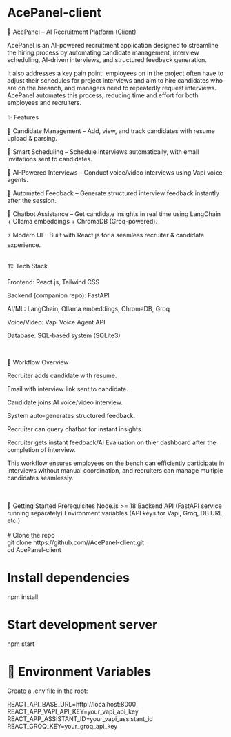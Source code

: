 # AcePanel-client
🚀 AcePanel – AI Recruitment Platform (Client)

AcePanel is an AI-powered recruitment application designed to streamline the hiring process by automating candidate management, interview scheduling, AI-driven interviews, and structured feedback generation.

It also addresses a key pain point: employees on in the project often have to adjust their schedules for project interviews and aim to hire candidates who are on the breanch, and managers need to repeatedly request interviews. AcePanel automates this process, reducing time and effort for both employees and recruiters.
<br />
<br />
✨ Features

📂 Candidate Management – Add, view, and track candidates with resume upload & parsing.

📅 Smart Scheduling – Schedule interviews automatically, with email invitations sent to candidates.

🎤 AI-Powered Interviews – Conduct voice/video interviews using Vapi voice agents.

📝 Automated Feedback – Generate structured interview feedback instantly after the session.

🤖 Chatbot Assistance – Get candidate insights in real time using LangChain + Ollama embeddings + ChromaDB (Groq-powered).

⚡ Modern UI – Built with React.js for a seamless recruiter & candidate experience.

<br />
🏗️ Tech Stack

Frontend: React.js, Tailwind CSS

Backend (companion repo): FastAPI

AI/ML: LangChain, Ollama embeddings, ChromaDB, Groq

Voice/Video: Vapi Voice Agent API

Database: SQL-based system (SQLite3)

<br />

📸 Workflow Overview

Recruiter adds candidate with resume.

Email with interview link sent to candidate.

Candidate joins AI voice/video interview.

System auto-generates structured feedback.

Recruiter can query chatbot for instant insights.

Recruiter gets instant feedback/AI Evaluation on thier dashboard after the completion of interview.

This workflow ensures employees on the bench can efficiently participate in interviews without manual coordination, and recruiters can manage multiple candidates seamlessly.

<br />
<br />
🚀 Getting Started
Prerequisites
Node.js >= 18
Backend API (FastAPI service running separately)
Environment variables (API keys for Vapi, Groq, DB URL, etc.)
<br /><br />
# Clone the repo <br />
git clone https://github.com/<your-org>/AcePanel-client.git<br />
cd AcePanel-client

# Install dependencies
npm install

# Start development server
npm start

# 🔑 Environment Variables
Create a .env file in the root:

REACT_API_BASE_URL=http://localhost:8000</br>
REACT_APP_VAPI_API_KEY=your_vapi_api_key<br/>
REACT_APP_ASSISTANT_ID=your_vapi_assistant_id<br/>
REACT_GROQ_KEY=your_groq_api_key



